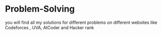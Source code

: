 # Problem-Solving
you will find all my solutions for different problems on different websites like Codeforces , UVA, AtCoder and Hacker rank
